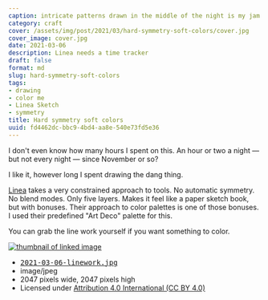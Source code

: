```yaml
---
caption: intricate patterns drawn in the middle of the night is my jam
category: craft
cover: /assets/img/post/2021/03/hard-symmetry-soft-colors/cover.jpg
cover_image: cover.jpg
date: 2021-03-06
description: Linea needs a time tracker
draft: false
format: md
slug: hard-symmetry-soft-colors
tags:
- drawing
- color me
- Linea Sketch
- symmetry
title: Hard symmetry soft colors
uuid: fd4462dc-bbc9-4bd4-aa8e-540e73fd5e36
---
```


I don't even know how many hours I spent on this.  An hour or two a night — but
not every night — since November or so?

I like it, however long I spent drawing the dang thing.

[Linea][linea] takes a very constrained approach to tools.  No automatic
symmetry.  No blend modes.  Only five layers.  Makes it feel like a paper
sketch book, but with bonuses.  Their approach to color palettes is one of
those bonuses.  I used their predefined "Art Deco" palette for this.

You can grab the line work yourself if you want something to color.

<div class="image-link"><div class="image-link-preview">
  <a href="/post/2021/03/hard-symmetry-soft-colors/2021-03-06-linework.jpg">
    <img src="/post/2021/03/hard-symmetry-soft-colors/2021-03-06-linework-96x96.jpg" alt="thumbnail of linked image" />
  </a>
</div>
<div class="image-link-details">
  <ul>
    <li>
      <a href="/post/2021/03/hard-symmetry-soft-colors/2021-03-06-linework.jpg">
        <tt>2021-03-06-linework.jpg</tt>
      </a>
    </li>
    <li>image/jpeg</li>
    <li>2047 pixels wide, 2047 pixels high</li>
    <li>Licensed under <a href="https://creativecommons.org/licenses/by/4.0/">Attribution 4.0 International (CC BY 4.0)</a></li>
  </ul>
</div></div>

[linea]: https://linea-app.com/